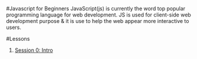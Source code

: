#Javascript for Beginners
JavaScript(js) is currently the word top popular programming language for web development. JS is used for client-side web development purpose & it is use to help the web appear more interactive to users.

#Lessons
1. [Session 0: Intro](https://github.com/yclim95/JavaScript-for-Beginners/tree/master/session0_intro_to_js)